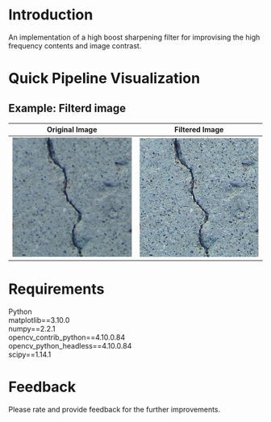 # Introduction
An implementation of a high boost sharpening filter for improvising the high frequency contents and image contrast.

# Quick Pipeline Visualization
## Example: Filterd image
| Original Image | Filtered Image |
| ------------- | ------------- |
| ![](assets/original.png) | ![](assets/hbf.png) |

# Requirements
Python <br />
matplotlib==3.10.0 <br />
numpy==2.2.1 <br />
opencv_contrib_python==4.10.0.84 <br />
opencv_python_headless==4.10.0.84 <br />
scipy==1.14.1 <br />

# Feedback
Please rate and provide feedback for the further improvements.

